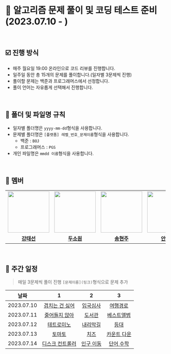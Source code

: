 # 💯 알고리즘 문제 풀이 및 코딩 테스트 준비 (2023.07.10 - )

<br />

## ☑️ 진행 방식

- 매주 월요일 19:00 온라인으로 코드 리뷰를 진행합니다.
- 일주일 동안 총 15개의 문제를 풀이합니다.(일자별 3문제씩 진행)
- 풀이할 문제는 백준과 프로그래머스에서 선정합니다.
- 풀이 언어는 자유롭게 선택해서 진행합니다.

<br />

## 📝 폴더 및 파일명 규칙

- 일자별 폴더명은 `yyyy-mm-dd`형식을 사용합니다.
- 문제별 폴더명은 `[플랫폼] 레벨_번호_문제이름`형식을 사용합니다.
  - 백준 : `BOJ`
  - 프로그래머스 : `PGS`
- 개인 파일명은 `mmdd 이름`형식을 사용합니다.

<br />

## 🐥 멤버

<table>
 <tr>
    <td align="center"><a href="https://github.com/Taesun0727"><img src="https://avatars.githubusercontent.com/Taesun0727" width="130px;" alt=""></a></td>
    <td align="center"><a href="https://github.com/sw0610"><img src="https://avatars.githubusercontent.com/sw0610" width="130px;" alt=""></a></td>
    <td align="center"><a href="https://github.com/shyunju7"><img src="https://avatars.githubusercontent.com/shyunju7" width="130px;" alt=""></a></td>
    <td align="center"><a href="https://github.com/taebong1012"><img src="https://avatars.githubusercontent.com/taebong1012" width="130px;" alt=""></a></td>
    <td align="center"><a href="https://github.com/Jung-jin-su"><img src="https://avatars.githubusercontent.com/Jung-jin-su" width="130px;" alt=""></a></td>
  </tr>
  <tr>
    <td align="center"><a href="https://github.com/Taesun0727"><b>강태선</b></a></td>
    <td align="center"><a href="https://github.com/sw0610"><b>두소원</b></a></td>
    <td align="center"><a href="https://github.com/shyunju7"><b>송현주</b></a></td>
    <td align="center"><a href="https://github.com/taebong1012"><b>안태현</b></a></td>
    <td align="center"><a href="https://github.com/Jung-jin-su"><b>정진수</b></a></td>
  </tr>
</table>

<br/>

## 📅 주간 일정

> 매일 3문제씩 풀이 진행
> `[문제이름](링크)`형식으로 문제 추가

|    날짜    |                            1                            |                        2                         |                                       3                                       |
| :--------: | :-----------------------------------------------------: | :----------------------------------------------: | :---------------------------------------------------------------------------: |
| 2023.07.10 | [겹치는 건 싫어](https://www.acmicpc.net/problem/20922) | [입국심사](https://www.acmicpc.net/problem/3079) |  [여행경로](https://school.programmers.co.kr/learn/courses/30/lessons/43164)  |
| 2023.07.11 |  [줄어들지 않아](https://www.acmicpc.net/problem/2688)  |  [도서관](https://www.acmicpc.net/problem/1461)  | [베스트앨범](https://school.programmers.co.kr/learn/courses/30/lessons/42579) |
| 2023.07.12 |   [테트로미노](https://www.acmicpc.net/problem/14500)   | [내리막길](https://www.acmicpc.net/problem/1520) |   [등대](https://school.programmers.co.kr/learn/courses/30/lessons/133500)    |
| 2023.07.13 |   [토마토](https://www.acmicpc.net/problem/7576)     |      [치즈](https://www.acmicpc.net/problem/2636)     |   [카운트 다운](https://school.programmers.co.kr/learn/courses/30/lessons/131129)      |
| 2023.07.14 |   [디스크 컨트롤러](https://school.programmers.co.kr/learn/courses/30/lessons/42627)                                                      |   [인구 이동](https://www.acmicpc.net/problem/16234)                                               |   [단어 수학](https://www.acmicpc.net/problem/1339)                                                                            |

<br />

